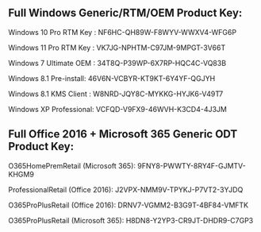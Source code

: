 Full Windows Generic/RTM/OEM Product Key:
-----------------------------------------------------------------
Windows 10 Pro RTM Key : NF6HC-QH89W-F8WYV-WWXV4-WFG6P

Windows 11 Pro RTM Key : VK7JG-NPHTM-C97JM-9MPGT-3V66T

Windows 7 Ultimate OEM : 34T8Q-P39WP-6X7RP-HQC4C-VQ83B

Windows 8.1 Pre-install: 46V6N-VCBYR-KT9KT-6Y4YF-QGJYH

Windows 8.1 KMS Client : W8NRD-JQY8C-MYKKG-HYJK6-V49T7

Windows XP Professional: VCFQD-V9FX9-46WVH-K3CD4-4J3JM

Full Office 2016 + Microsoft 365 Generic ODT Product Key:
-----------------------------------------------------------------
O365HomePremRetail (Microsoft 365): 9FNY8-PWWTY-8RY4F-GJMTV-KHGM9

ProfessionalRetail  (Office 2016):  J2VPX-NMM9V-TPYKJ-P7VT2-3YJDQ

O365ProPlusRetail   (Office 2016):  DRNV7-VGMM2-B3G9T-4BF84-VMFTK

O365ProPlusRetail  (Microsoft 365): H8DN8-Y2YP3-CR9JT-DHDR9-C7GP3
